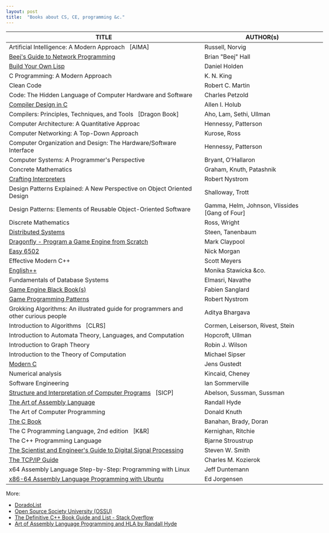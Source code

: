 ```yaml
---
layout: post
title:  "Books about CS, CE, programming &c."
---
```


<style> body { max-width: max-content !important; } </style>

| TITLE | AUTHOR(s) |
|--|--|
| Artificial Intelligence: A Modern Approach &nbsp; [AIMA]                           | Russell, Norvig
| [Beej's Guide to Network Programming][Beej]                                        | Brian "Beej" Hall
| [Build Your Own Lisp][Lisp]                                                        | Daniel Holden
| C Programming: A Modern Approach                                                   | K. N. King
| Clean Code                                                                         | Robert C. Martin
| Code: The Hidden Language of Computer Hardware and Software                        | Charles Petzold
| [Compiler Design in C][Holub]                                                      | Allen I. Holub
| Compilers: Principles, Techniques, and Tools &nbsp; [Dragon&nbsp;Book]             | Aho, Lam, Sethi, Ullman
| Computer Architecture: A Quantitative Approac                                      | Hennessy, Patterson
| Computer Networking: A Top-Down Approach                                           | Kurose, Ross
| Computer Organization and Design: The Hardware/Software Interface                  | Hennessy, Patterson
| Computer Systems: A Programmer's Perspective                                       | Bryant, O'Hallaron
| Concrete Mathematics                                                               | Graham, Knuth, Patashnik
| [Crafting Interpreters][CrIntp]                                                    | Robert Nystrom
| Design Patterns Explained: A New Perspective on Object Oriented Design             | Shalloway, Trott
| Design Patterns: Elements of Reusable Object-Oriented Software                     | Gamma, Helm, Johnson, Vlissides &nbsp; [Gang&nbsp;of&nbsp;Four]
| Discrete Mathematics                                                               | Ross, Wright
| [Distributed Systems][DisSys]                                                      | Steen, Tanenbaum
| [Dragonfly - Program a Game Engine from Scratch][Dragon]                           | Mark Claypool
| [Easy 6502][6502]                                                                  | Nick Morgan
| Effective Modern C++                                                               | Scott Meyers
| [English++][Epp]                                                                   | Monika Stawicka &co.
| Fundamentals of Database Systems                                                   | Elmasri, Navathe
| [Game Engine Black Book(s)][GEBB]                                                  | Fabien Sanglard
| [Game Programming Patterns][GamPat]                                                | Robert Nystrom
| Grokking Algorithms: An illustrated guide for programmers and other curious people | Aditya Bhargava
| Introduction to Algorithms &nbsp; [CLRS]                                           | Cormen, Leiserson, Rivest, Stein
| Introduction to Automata Theory, Languages, and Computation                        | Hopcroft, Ullman
| Introduction to Graph Theory                                                       | Robin J. Wilson
| Introduction to the Theory of Computation                                          | Michael Sipser
| [Modern C][Jens]                                                                   | Jens Gustedt
| Numerical analysis                                                                 | Kincaid, Cheney
| Software Engineering                                                               | Ian Sommerville
| [Structure and Interpretation of Computer Programs][SICPa] &nbsp; [SICP]           | Abelson, Sussman, Sussman
| [The Art of Assembly Language][ArtAsm]                                             | Randall Hyde
| The Art of Computer Programming                                                    | Donald Knuth
| [The C Book][TheC]                                                                 | Banahan, Brady, Doran
| The C Programming Language, 2nd edition &nbsp; [K&R]                               | Kernighan, Ritchie
| The C++ Programming Language                                                       | Bjarne Stroustrup
| [The Scientist and Engineer's Guide to Digital Signal Processing][Smith]           | Steven W. Smith
| [The TCP/IP Guide][TCP]                                                            | Charles M. Kozierok
| x64 Assembly Language Step-by-Step: Programming with Linux                         | Jeff Duntemann
| [x86-64 Assembly Language Programming with Ubuntu][JorAsm]                         | Ed Jorgensen

More:
  * [DoradoList](https://www.doradolist.com/)
  * [Open Source Society University (OSSU)](https://github.com/ossu)
  * [The Definitive C++ Book Guide and List - Stack Overflow](https://stackoverflow.com/a/388282/10247460)
  * [Art of Assembly Language Programming and HLA by Randall Hyde](https://www.plantation-productions.com/Webster/)


[6502]:   https://skilldrick.github.io/easy6502/
[ArtAsm]: https://www.plantation-productions.com/Webster/www.artofasm.com/index.html
[Beej]:   http://www.beej.us/guide/bgnet/
[CrIntp]: https://craftinginterpreters.com/
[DisSys]: https://www.distributed-systems.net/
[Dragon]: https://dragonfly.wpi.edu/book/
[Epp]:    https://englishplusplus.jcj.uj.edu.pl/
[GamPat]: https://gameprogrammingpatterns.com/
[GEBB]:   https://fabiensanglard.net/gebb/
[Holub]:  https://holub.com/compiler
[Jens]:   https://gustedt.gitlabpages.inria.fr/modern-c/
[JorAsm]: http://www.egr.unlv.edu/~ed/assembly64.pdf
[Lisp]:   http://www.buildyourownlisp.com
[SICPa]:  https://mitp-content-server.mit.edu/books/content/sectbyfn/books_pres_0/6515/sicp.zip/index.html
[Smith]:  https://www.dspguide.com/pdfbook.htm
[TCP]:    http://www.tcpipguide.com/free/t_toc.htm
[TheC]:   https://publications.gbdirect.co.uk/c_book/

